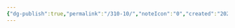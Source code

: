 ```yaml
---
{"dg-publish":true,"permalink":"/310-10/","noteIcon":"0","created":"2024-03-12T10:25:53.142+09:00","updated":"2024-03-12T10:25:54.384+09:00"}
---
```



